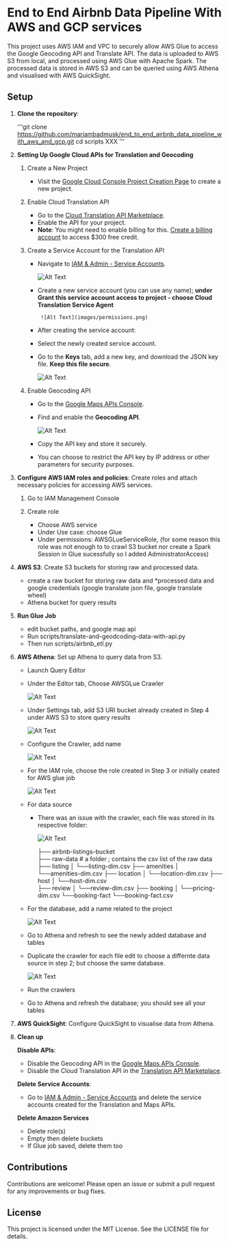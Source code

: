 # End to End Airbnb Data Pipeline With AWS and GCP services

This project uses AWS IAM and VPC to securely allow AWS Glue to access the Google Geocoding API and Translate API. The data is uploaded to AWS S3 from local, and processed using AWS Glue with Apache Spark. The processed data is stored in AWS S3 and can be queried using AWS Athena and visualised with AWS QuickSight.

## Setup

1. **Clone the repository**:
    
    '''git clone https://github.com/mariambadmusk/end_to_end_airbnb_data_pipeline_with_aws_and_gcp.git 
    cd scripts  XXX '''

2. **Setting Up Google Cloud APIs for Translation and Geocoding**
    1. Create a New Project
        - Visit the [Google Cloud Console Project Creation Page](https://console.cloud.google.com/projectcreate) to create a new project.

    2. Enable Cloud Translation API
        - Go to the [Cloud Translation API Marketplace](https://console.cloud.google.com/marketplace/product/google/translate.googleapis.com?hl=en&inv=1&invt=Abndqg&organizationId=0).
        - Enable the API for your project.
        - **Note**: You might need to enable billing for this. [Create a billing account](https://console.cloud.google.com/billing) to access $300 free credit.

    3. Create a Service Account for the Translation API
        - Navigate to [IAM & Admin - Service Accounts](https://console.cloud.google.com/iam-admin/serviceaccounts).


            ![Alt Text](images/service_account_gcp.png)


         - Create a new service account (you can use any name); **under Grant this service account access to project - choose Cloud Translation Service Agent**


                ![Alt Text](images/permissions.png) 


        - After creating the service account:
        - Select the newly created service account.
        - Go to the **Keys** tab, add a new key, and download the JSON key file. **Keep this file secure**.


            ![Alt Text](images/keys.png)
    

    4. Enable Geocoding API
        - Go to the [Google Maps APIs Console](https://console.cloud.google.com/google/maps-apis).
        - Find and enable the **Geocoding API**.


            ![Alt Text](images/geocoding_api.png)


        - Copy the API key and store it securely.
        - You can choose to restrict the API key by IP address or other parameters for security purposes.


3. **Configure AWS IAM roles and policies**: Create roles and attach necessary policies for accessing AWS services.
    1. Go to IAM Management Console

    2. Create role 
        - Choose AWS service
        - Under Use case: choose Glue
        - Under permissions: AWSGLueServiceRole, (for some reason this role was not enough to to crawl S3 bucket nor create a Spark Session in Glue sucessfully so I added AdministratorAccess)
        
4. **AWS S3**: Create S3 buckets for storing raw and processed data.
    - create a raw bucket for storing raw data and *processed data and google credentials (google translate json file, google translate wheel)
    - Athena bucket for query results



5. **Run Glue Job** 

    - edit bucket paths, and google map api
    - Run scripts/translate-and-geodcoding-data-with-api.py
    - Then run scripts/airbnb_etl.py

6. **AWS Athena**: Set up Athena to query data from S3.
    - Launch Query Editor

    - Under the Editor tab, Choose AWSGLue Crawler
  
        ![Alt Text](images/aws_crawler_athena.png)

    - Under Settings tab, add S3 URI bucket already created in Step 4 under AWS S3 to store query results

         ![Alt Text](images/athena_settings.png)

    - Configure the Crawler, add name

        ![Alt Text](images/create_crawler.png)

    - For the IAM role, choose the role created in Step 3 or initially ceated for AWS glue job

        ![Alt Text](images/aws_glue_role.png)
    
    - For data source
        - There was an issue with the crawler, each file was stored in its respective folder:

            ![Alt Text](images/folder_structure.png)

          ├── airbnb-listings-bucket               
                ├── raw-data                # a folder ; contains the csv list of the raw data
                ├── listing
                │   └──listing-dim.csv
                ├── amenities
                │   └──amenities-dim.csv
                ├── location
                │   └──location-dim.csv
                ├── host
                │   └──host-dim.csv                  
                ├── review
                │   └──review-dim.csv
                ├── booking
                │   └──pricing-dim.csv
                └──booking-fact
                    └──booking-fact.csv

    - For the database, add a name related to the project

        ![Alt Text](images/create_database.png)
    
    - Go to Athena and refresh to see the newly added database and tables

    - Duplicate the crawler for each file edit to  choose a differnte data source in step 2; but choose the same database.
    
        ![Alt Text](images/duplicate.png)

    - Run the crawlers
    - Go to Athena and refresh the database; you should see all your tables

         

7. **AWS QuickSight**: Configure QuickSight to visualise data from Athena.

8. **Clean up**

    **Disable APIs**:
    - Disable the Geocoding API in the [Google Maps APIs Console](https://console.cloud.google.com/google/maps-apis).
    - Disable the Cloud Translation API in the [Translation API Marketplace](https://console.cloud.google.com/marketplace/product/google/translate.googleapis.com?hl=en&inv=1&invt=Abndqg&organizationId=0).
    
    **Delete Service Accounts**:
    - Go to [IAM & Admin - Service Accounts](https://console.cloud.google.com/iam-admin/serviceaccounts) and delete the service accounts created for the Translation and Maps APIs.
    
    **Delete Amazon Services**
    - Delete role(s)
    - Empty then delete buckets
    - If Glue job saved, delete them too
      
    

## Contributions
Contributions are welcome! Please open an issue or submit a pull request for any improvements or bug fixes.

## License
This project is licensed under the MIT License. See the LICENSE file for details.

